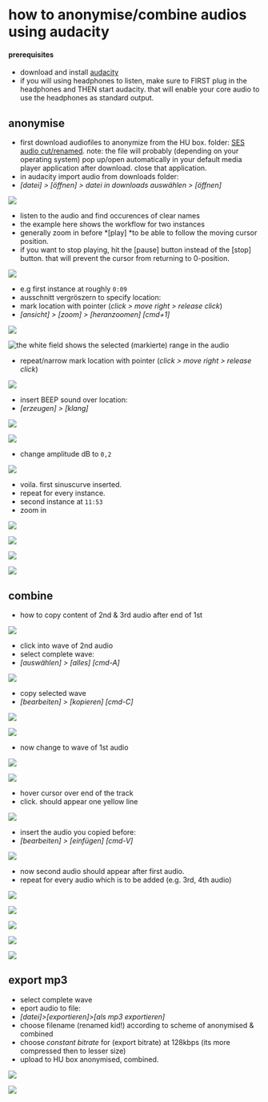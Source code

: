 # how to anonymise/combine audios using audacity
#### prerequisites
- download and install [audacity][1]
- if you will using headphones to listen, make sure to FIRST plug in the headphones and THEN start audacity. that will enable your core audio to use the headphones as standard output.

## anonymise
- first download audiofiles to anonymize from the HU box. folder: [SES audio cut/renamed][2]. note: the file will probably (depending on your operating system) pop up/open automatically in your default media player application after download. close that application.
- in audacity import audio from downloads folder:
- *[datei] \> [öffnen] \> datei in downloads auswählen \> [öffnen]*

![][image-1]

- listen to the audio and find occurences of clear names
- the example here shows the workflow for two instances
- generally zoom in before *[play] *to be able to follow the moving cursor position. 
- if you want to stop playing, hit the [pause] button instead of the [stop] button. that will prevent the cursor from returning to 0-position.

![][image-2]

- e.g first instance at roughly  `0:09`
- ausschnitt vergröszern to specify location:
- mark location with pointer (*click \> move right \> release click*)
- *[ansicht] \> [zoom] \> [heranzoomen] [cmd+1]*

![][image-3]

![the white field shows the selected (markierte) range in the audio][image-4]

- repeat/narrow mark location with pointer (*click \> move right \> release click*)

![][image-5]

- insert BEEP sound over location:
- *[erzeugen] \> [klang]*

![][image-6]

![][image-7]

- change amplitude dB to `0,2`

![][image-8]

- voila. first sinuscurve inserted.
- repeat for every instance.
- second instance at `11:53`
- zoom in

![][image-9]

![][image-10]

![][image-11]

![][image-12]

## combine
- how to copy content of 2nd & 3rd audio after end of 1st

![][image-13]

- click into wave of 2nd audio
- select complete wave:
- *[auswählen] \> [alles] [cmd-A]*

![][image-14]

- copy selected wave
- *[bearbeiten] \> [kopieren] [cmd-C]*

![][image-15]

![][image-16]

- now change to wave of 1st audio

![][image-17]

![][image-18]

- hover cursor over end of the track
- click. should appear one yellow line

![][image-19]

- insert the audio you copied before:
- *[bearbeiten] \> [einfügen] [cmd-V]*

![][image-20]

- now second audio should appear after first audio.
- repeat for every audio which is to be added (e.g. 3rd, 4th audio)

![][image-21]

![][image-22]

![][image-23]

![][image-24]

![][image-25]

## export mp3
- select complete wave
- eport audio to file:
- *[datei]\>[exportieren]\>[als mp3 exportieren]*
- choose filename (renamed kid!) according to scheme of anonymised & combined
- choose *constant bitrate* for (export bitrate) at 128kbps (its more compressed then to lesser size)
- upload to HU box anonymised, combined.

![][image-26]

![][image-27]

[1]:	https://audacityteam.org
[2]:	https://box.hu-berlin.de/smart-link/04099902-f842-4a14-985c-5e9ec29d917a/

[image-1]:	https://ada-sub.dh-index.org/school/api/png/ses-overview/Bildschirmfoto%202022-07-13%20um%2020.47.01.png
[image-2]:	https://ada-sub.dh-index.org/school/api/png/ses-overview/Bildschirmfoto%202022-07-13%20um%2020.48.40.png
[image-3]:	https://ada-sub.dh-index.org/school/api/png/ses-overview/Bildschirmfoto%202022-07-13%20um%2020.48.40.png
[image-4]:	https://ada-sub.dh-index.org/school/api/png/ses-overview/Bildschirmfoto%202022-07-13%20um%2020.57.50.png
[image-5]:	https://ada-sub.dh-index.org/school/api/png/ses-overview/Bildschirmfoto%202022-07-13%20um%2020.58.25.png
[image-6]:	https://ada-sub.dh-index.org/school/api/png/ses-overview/Bildschirmfoto%202022-07-13%20um%2020.58.45.png
[image-7]:	https://ada-sub.dh-index.org/school/api/png/ses-overview/Bildschirmfoto%202022-07-13%20um%2020.59.35.png
[image-8]:	https://ada-sub.dh-index.org/school/api/png/ses-overview/Bildschirmfoto%202022-07-13%20um%2020.59.51.png
[image-9]:	https://ada-sub.dh-index.org/school/api/png/ses-overview/Bildschirmfoto%202022-07-13%20um%2021.03.20.png
[image-10]:	https://ada-sub.dh-index.org/school/api/png/ses-overview/Bildschirmfoto%202022-07-13%20um%2021.03.32.png
[image-11]:	https://ada-sub.dh-index.org/school/api/png/ses-overview/Bildschirmfoto%202022-07-13%20um%2021.03.42.png
[image-12]:	https://ada-sub.dh-index.org/school/api/png/ses-overview/Bildschirmfoto%202022-07-13%20um%2021.11.51.png
[image-13]:	https://ada-sub.dh-index.org/school/api/png/ses-overview/Bildschirmfoto%202022-07-13%20um%2021.14.12.png
[image-14]:	https://ada-sub.dh-index.org/school/api/png/ses-overview/Bildschirmfoto%202022-07-13%20um%2021.14.26.png
[image-15]:	https://ada-sub.dh-index.org/school/api/png/ses-overview/Bildschirmfoto%202022-07-13%20um%2021.14.42.png
[image-16]:	https://ada-sub.dh-index.org/school/api/png/ses-overview/Bildschirmfoto%202022-07-13%20um%2021.15.08.png
[image-17]:	https://ada-sub.dh-index.org/school/api/png/ses-overview/Bildschirmfoto%202022-07-13%20um%2021.15.34.png
[image-18]:	https://ada-sub.dh-index.org/school/api/png/ses-overview/Bildschirmfoto%202022-07-13%20um%2021.16.11.png
[image-19]:	https://ada-sub.dh-index.org/school/api/png/ses-overview/Bildschirmfoto%202022-07-13%20um%2021.16.43.png
[image-20]:	https://ada-sub.dh-index.org/school/api/png/ses-overview/Bildschirmfoto%202022-07-13%20um%2021.17.30.png
[image-21]:	https://ada-sub.dh-index.org/school/api/png/ses-overview/Bildschirmfoto%202022-07-13%20um%2021.18.41.png
[image-22]:	https://ada-sub.dh-index.org/school/api/png/ses-overview/Bildschirmfoto%202022-07-13%20um%2021.18.54.png
[image-23]:	https://ada-sub.dh-index.org/school/api/png/ses-overview/Bildschirmfoto%202022-07-13%20um%2021.19.07.png
[image-24]:	https://ada-sub.dh-index.org/school/api/png/ses-overview/Bildschirmfoto%202022-07-13%20um%2021.19.22.png
[image-25]:	https://ada-sub.dh-index.org/school/api/png/ses-overview/Bildschirmfoto%202022-07-13%20um%2021.20.19.png
[image-26]:	https://ada-sub.dh-index.org/school/api/png/ses-overview/Bildschirmfoto%202022-07-13%20um%2021.20.40.png
[image-27]:	https://ada-sub.dh-index.org/school/api/png/ses-overview/Bildschirmfoto%202022-07-13%20um%2021.21.33.png